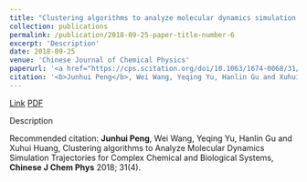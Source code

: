 ```yaml
---
title: "Clustering algorithms to analyze molecular dynamics simulation trajectories for complex chemical and biological systems"
collection: publications
permalink: /publication/2018-09-25-paper-title-number-6
excerpt: 'Description'
date: 2018-09-25
venue: 'Chinese Journal of Chemical Physics'
paperurl: '<a href="https://cps.scitation.org/doi/10.1063/1674-0068/31/cjcp1806147">Link</a> <a href="https://jhpanda.github.io/files/paper5.pdf">PDF</a>'
citation: '<b>Junhui Peng</b>, Wei Wang, Yeqing Yu, Hanlin Gu and Xuhui Huang, Clustering algorithms to Analyze Molecular Dynamics Simulation Trajectories for Complex Chemical and Biological Systems, <b>Chinese J Chem Phys</b> 2018; 31(4).'
---
```


<a href="https://cps.scitation.org/doi/10.1063/1674-0068/31/cjcp1806147">Link</a> <a href="https://jhpanda.github.io/files/paper5.pdf">PDF</a>

Description

Recommended citation: <b>Junhui Peng</b>, Wei Wang, Yeqing Yu, Hanlin Gu and Xuhui Huang, Clustering algorithms to Analyze Molecular Dynamics Simulation Trajectories for Complex Chemical and Biological Systems, <b>Chinese J Chem Phys</b> 2018; 31(4).